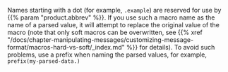 ---
---
<!-- DISCLAIMER: This file is based on the syslog-ng Open Source Edition documentation https://github.com/balabit/syslog-ng-ose-guides/commit/2f4a52ee61d1ea9ad27cb4f3168b95408fddfdf2 and is used under the terms of The syslog-ng Open Source Edition Documentation License. The file has been modified by Axoflow. -->
Names starting with a dot (for example, `.example`) are reserved for use by {{% param "product.abbrev" %}}. If you use such a macro name as the name of a parsed value, it will attempt to replace the original value of the macro (note that only soft macros can be overwritten, see {{% xref "/docs/chapter-manipulating-messages/customizing-message-format/macros-hard-vs-soft/_index.md" %}} for details). To avoid such problems, use a prefix when naming the parsed values, for example, `prefix(my-parsed-data.)`

